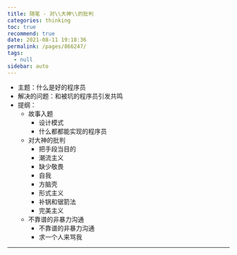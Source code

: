 ```yaml
---
title: 随笔 - 对\\大神\\的批判
categories: thinking
toc: true
recommend: true
date: 2021-08-11 19:18:36
permalink: /pages/866247/
tags: 
  - null
sidebar: auto
---
```


- 主题：什么是好的程序员
- 解决的问题：和被坑的程序员引发共鸣
- 提纲：
  - 故事入题
    - 设计模式
    - 什么都都能实现的程序员
  - 对大神的批判
    - 把手段当目的
    - 潮流主义
    - 缺少敬畏
    - 自我
    - 方脑壳
    - 形式主义
    - 补锅和锯箭法
    - 完美主义
  - 不靠谱的非暴力沟通
    - 不靠谱的非暴力沟通
    - 求一个人来骂我

---------------

